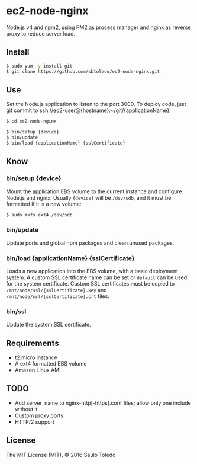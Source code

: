 # ec2-node-nginx

Node.js v4 and npm2, using PM2 as process manager and nginx as reverse proxy to reduce server load.

## Install

```bash
$ sudo yum -y install git
$ git clone https://github.com/sbtoledo/ec2-node-nginx.git
```

## Use

Set the Node.js application to listen to the port 3000. To deploy code, just git commit to ssh://ec2-user@{hostname}:~/git/{applicationName}.

```bash
$ cd ec2-node-nginx

$ bin/setup {device}
$ bin/update
$ bin/load {applicationName} {sslCertificate}
```

## Know

### bin/setup {device}

Mount the application EBS volume to the current instance and configure Node.js and nginx. Usually `{device}` will be `/dev/sdb`, and it must be formatted if it is a new volume:

```bash
$ sudo mkfs.ext4 /dev/sdb
```

### bin/update

Update ports and global npm packages and clean unused packages.

### bin/load {applicationName} {sslCertificate}

Loads a new application into the EBS volume, with a basic deployment system. A custom SSL certificate name can be set or `default` can be used for the system certificate. Custom SSL certificates must be copied to `/mnt/node/ssl/{sslCertificate}.key` and `/mnt/node/ssl/{sslCertificate}.crt` files.

### bin/ssl

Update the system SSL certificate.

## Requirements

- t2.micro instance
- A ext4 formatted EBS volume
- Amazon Linux AMI

## TODO

- Add server_name to nginx-http[-https].conf files; allow only one include without it
- Custom proxy ports
- HTTP/2 support

## License

The MIT License (MIT), © 2016 Saulo Toledo
